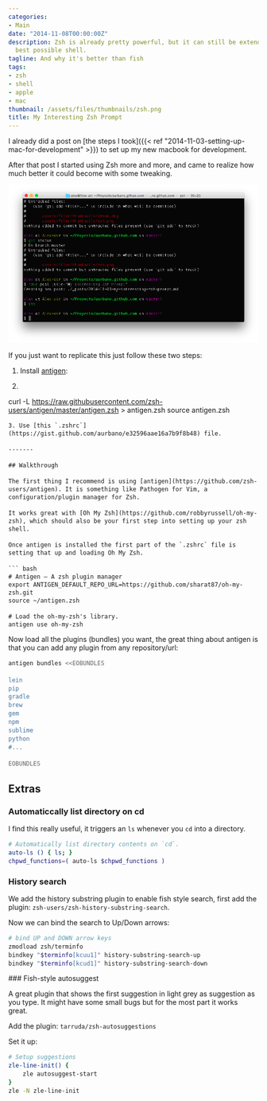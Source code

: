 ```yaml
---
categories:
- Main
date: "2014-11-08T00:00:00Z"
description: Zsh is already pretty powerful, but it can still be extended into the
  best possible shell.
tagline: And why it's better than fish
tags:
- zsh
- shell
- apple
- mac
thumbnail: /assets/files/thumbnails/zsh.png
title: My Interesting Zsh Prompt
---
```


I already did a post on [the steps I took]({{< ref "2014-11-03-setting-up-mac-for-development" >}}) to set up my new macbook for development.

After that post I started using Zsh more and more, and came to realize how much better it could become with some tweaking.

<div class="caption">
    <img src="/assets/files/posts/zsh/shell.png" alt="edges" class="img img-responsive" style="border:none"><br />
</div>

If you just want to replicate this just follow these two steps:

1. Install [antigen](https://github.com/zsh-users/antigen):
2. ``` bash
curl -L https://raw.githubusercontent.com/zsh-users/antigen/master/antigen.zsh > antigen.zsh
source antigen.zsh
```
3. Use [this `.zshrc`](https://gist.github.com/aurbano/e32596aae16a7b9f8b48) file.

-------

## Walkthrough

The first thing I recommend is using [antigen](https://github.com/zsh-users/antigen). It is something like Pathogen for Vim, a configuration/plugin manager for Zsh.

It works great with [Oh My Zsh](https://github.com/robbyrussell/oh-my-zsh), which should also be your first step into setting up your zsh shell.

Once antigen is installed the first part of the `.zshrc` file is setting that up and loading Oh My Zsh.

``` bash
# Antigen — A zsh plugin manager
export ANTIGEN_DEFAULT_REPO_URL=https://github.com/sharat87/oh-my-zsh.git
source ~/antigen.zsh

# Load the oh-my-zsh's library.
antigen use oh-my-zsh
```

Now load all the plugins (bundles) you want, the great thing about antigen is that you can add any plugin from any repository/url:

``` bash
antigen bundles <<EOBUNDLES

lein
pip
gradle
brew
gem
npm
sublime
python
#...

EOBUNDLES
```

## Extras

### Automaticcally list directory on cd

I find this really useful, it triggers an `ls` whenever you `cd` into a directory.

``` bash
# Automatically list directory contents on `cd`.
auto-ls () { ls; }
chpwd_functions=( auto-ls $chpwd_functions )
```

### History search

We add the history substring plugin to enable fish style search, first add the plugin: `zsh-users/zsh-history-substring-search`.

Now we can bind the search to Up/Down arrows:

``` bash
# bind UP and DOWN arrow keys
zmodload zsh/terminfo
bindkey "$terminfo[kcuu1]" history-substring-search-up
bindkey "$terminfo[kcud1]" history-substring-search-down
```

### Fish-style autosuggest

A great plugin that shows the first suggestion in light grey as suggestion as you type. It might have some small bugs but for the most part it works great.

Add the plugin: `tarruda/zsh-autosuggestions`

Set it up:
``` bash
# Setup suggestions
zle-line-init() {
    zle autosuggest-start
}
zle -N zle-line-init
```
